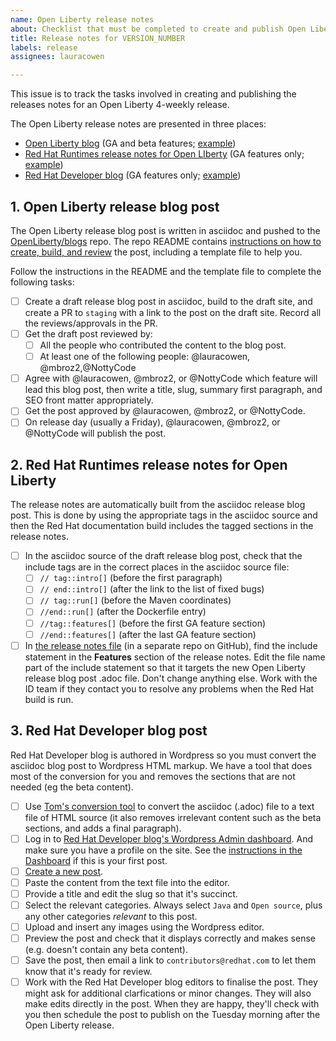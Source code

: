 ```yaml
---
name: Open Liberty release notes
about: Checklist that must be completed to create and publish Open Liberty release notes.
title: Release notes for VERSION_NUMBER
labels: release
assignees: lauracowen

---
```


This issue is to track the tasks involved in creating and publishing the releases notes for an Open Liberty 4-weekly release.

The Open Liberty release notes are presented in three places:
- [Open Liberty blog](https://openliberty.io/blog/) (GA and beta features; [example](https://openliberty.io/blog/2020/05/07/EJB-persistent-timers-20005.html))
- [Red Hat Runtimes release notes for Open LIberty](https://access.redhat.com/documentation/en-us/open_liberty/2020/) (GA features only; [example](https://access.redhat.com/documentation/en-us/open_liberty/2020/html/release_notes_for_open_liberty_20.0.0.5_on_red_hat_openshift_container_platform/features))
- [Red Hat Developer blog](https://developers.redhat.com/blog/) (GA features only; [example](https://developers.redhat.com/blog/2020/05/13/open-liberty-20-0-0-5-brings-updates-to-ejb-persistent-timers-coordination-and-failover-across-members/))


## 1. Open Liberty release blog post

The Open Liberty release blog post is written in asciidoc and pushed to the [OpenLiberty/blogs](https://github.com/openliberty/blogs) repo. The repo README contains [instructions on how to create, build, and review](https://github.com/OpenLiberty/blogs/blob/prod/README.md) the post, including a template file to help you.

Follow the instructions in the README and the template file to complete the following tasks:

- [ ] Create a draft release blog post in asciidoc, build to the draft site, and create a PR to `staging` with a link to the post on the draft site. Record all the reviews/approvals in the PR.
- [ ] Get the draft post reviewed by:
  - [ ] All the people who contributed the content to the blog post.
  - [ ] At least one of the following people: @lauracowen, @mbroz2,@NottyCode
- [ ] Agree with @lauracowen, @mbroz2, or @NottyCode which feature will lead this blog post, then write a title, slug, summary first paragraph, and SEO front matter appropriately.
- [ ] Get the post approved by @lauracowen, @mbroz2, or @NottyCode.
- [ ] On release day (usually a Friday), @lauracowen, @mbroz2, or @NottyCode will publish the post.

## 2. Red Hat Runtimes release notes for Open Liberty

The release notes are automatically built from the asciidoc release blog post. This is done by using the appropriate tags in the asciidoc source and then the Red Hat documentation build includes the tagged sections in the release notes.

- [ ] In the asciidoc source of the draft release blog post, check that the include tags are in the correct places in the asciidoc source file:
  - [ ] `// tag::intro[]` (before the first paragraph)
  - [ ] `// end::intro[]` (after the link to the list of fixed bugs)
  - [ ] `// tag::run[]` (before the Maven coordinates)
  - [ ] `//end::run[]` (after the Dockerfile entry)
  - [ ] `//tag::features[]` (before the first GA feature section)
  - [ ] `//end::features[]` (after the last GA feature section)
- [ ] In [the release notes file](https://raw.githubusercontent.com/PurpleLiberty/docs/master/releasenotes/master-remote.adoc) (in a separate repo on GitHub), find the include statement in the **Features** section of the release notes. Edit the file name part of the include statement so that it targets the new Open Liberty release blog post .adoc file. Don't change anything else. Work with the ID team if they contact you to resolve any problems when the Red Hat build is run.

## 3. Red Hat Developer blog post

Red Hat Developer blog is authored in Wordpress so you must convert the asciidoc blog post to Wordpress HTML markup. We have a tool that does most of the conversion for you and removes the sections that are not needed (eg the beta content).

- [ ] Use [Tom's conversion tool](https://github.ibm.com/was-WASdev/asciidoc-to-wordpresshtml) to convert the asciidoc (.adoc) file to a text file of HTML source (it also removes irrelevant content such as the beta sections, and adds a final paragraph).
- [ ] Log in to [Red Hat Developer blog's Wordpress Admin dashboard](https://developers.redhat.com/blog/wp-login.php). And make sure you have a profile on the site. See the [instructions in the Dashboard](https://developers.redhat.com/blog/wp-admin/index.php) if this is your first post.
- [ ] [Create a new post](https://developers.redhat.com/blog/wp-admin/post-new.php).
- [ ] Paste the content from the text file into the editor.
- [ ] Provide a title and edit the slug so that it's succinct.
- [ ] Select the relevant categories. Always select `Java` and `Open source`, plus any other categories _relevant_  to this post.
- [ ] Upload and insert any images using the Wordpress editor.
- [ ] Preview the post and check that it displays correctly and makes sense (e.g. doesn't contain any beta content).
- [ ] Save the post, then email a link to `contributors@redhat.com` to let them know that it's ready for review.
- [ ] Work with the Red Hat Developer blog editors to finalise the post. They might ask for additional clarfications or minor changes. They will also make edits directly in the post. When they are happy, they'll check with you then schedule the post to publish on the Tuesday morning after the Open Liberty release.
